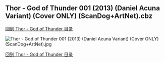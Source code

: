 ## Thor - God of Thunder 001 (2013) (Daniel Acuna Variant) (Cover ONLY) (ScanDog+ArtNet).cbz


[回到 Thor - God of Thunder 目录](https://github.com/alicewish/markdown/blob/master/series/Thor-God-of-Thunder.md)


![Thor - God of Thunder 001 (2013) (Daniel Acuna Variant) (Cover ONLY) (ScanDog+ArtNet).jpg](https://wx1.sinaimg.cn/large/6a9fdecaly1fr0y3gruo7j21401poaxd.jpg)

[回到 Thor - God of Thunder 目录](https://github.com/alicewish/markdown/blob/master/series/Thor-God-of-Thunder.md)

